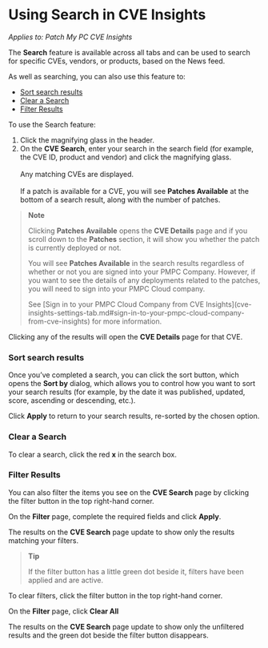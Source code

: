 # Using Search in CVE Insights

_Applies to: Patch My PC CVE Insights_

The **Search** feature is available across all tabs and can be used to search for specific CVEs, vendors, or products, based on the News feed.

As well as searching, you can also use this feature to:

* [Sort search results](using-search-in-cve-insights.md#sort-search-results)
* [Clear a Search](using-search-in-cve-insights.md#clear-a-search)
* [Filter Results](using-search-in-cve-insights.md#filter-results)

To use the Search feature:

1. Click the magnifying glass in the header.
2. On the **CVE Search**, enter your search in the search field (for example, the CVE ID, product and vendor) and click the magnifying glass.\
   \
   Any matching CVEs are displayed.\
   \
   If a patch is available for a CVE, you will see **Patches Available** at the bottom of a search result, along with the number of patches.

> **Note**
>
> Clicking **Patches Available** opens the **CVE Details** page and if you scroll down to the **Patches** section, it will show you whether the patch is currently deployed or not.
>
> You will see **Patches Available** in the search results regardless of whether or not you are signed into your PMPC Company. However, if you want to see the details of any deployments related to the patches, you will need to sign into your PMPC Cloud company.
>
> See \[Sign in to your PMPC Cloud Company from CVE Insights]\(cve-insights-settings-tab.md#sign-in-to-your-pmpc-cloud-company-from-cve-insights) for more information.

Clicking any of the results will open the **CVE Details** page for that CVE.

### Sort search results

Once you’ve completed a search, you can click the sort button, which opens the **Sort by** dialog, which allows you to control how you want to sort your search results (for example, by the date it was published, updated, score, ascending or descending, etc.).

Click **Apply** to return to your search results, re-sorted by the chosen option.

### Clear a Search

To clear a search, click the red **x** in the search box.

### Filter Results

You can also filter the items you see on the **CVE Search** page by clicking the filter button in the top right-hand corner.

On the **Filter** page, complete the required fields and click **Apply**.

The results on the **CVE Search** page update to show only the results matching your filters.

> **Tip**
>
> If the filter button has a little green dot beside it, filters have been applied and are active.

To clear filters, click the filter button in the top right-hand corner.

On the **Filter** page, click **Clear All**

The results on the **CVE Search** page update to show only the unfiltered results and the green dot beside the filter button disappears.
